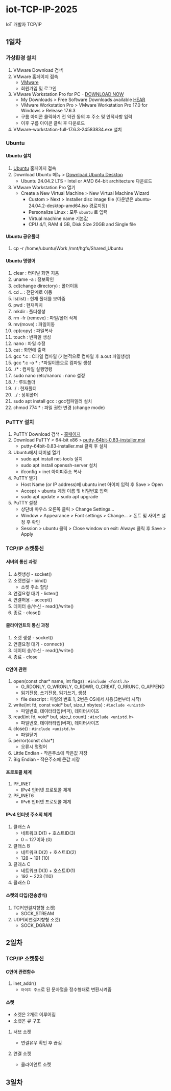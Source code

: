 # iot-TCP-IP-2025
IoT 개발자 TCP/IP

## 1일차

### 가상환경 설치

1. VMware Download 검색
2. VMware 홈페이지 접속
    - [VMware](https://www.vmware.com/products/desktop-hypervisor/workstation-and-fusion)
    - 회원가입 및 로그인
3. VMware Workstation Pro for PC - [DOWNLOAD NOW](https://support.broadcom.com/group/ecx/downloads)
    - My Downloads > Free Software Downloads available [HEAR](https://support.broadcom.com/group/ecx/free-downloads)
    - VMware Workstation Pro > VMware Workstation Pro 17.0 for Windows > Release 17.6.3
    - 구름 아이콘 클릭하기 전 약관 동의 후 주소 및 인적사항 입력
    - 이후 구름 아이콘 클릭 후 다운로드
4. VMware-workstation-full-17.6.3-24583834.exe 설치

### Ubuntu

#### Ubuntu 설치
1. [Ubuntu](https://ubuntu.com/) 홈페이지 접속
2. Download Ubuntu 메뉴 > [Download Ubuntu Desktop](https://ubuntu.com/download/desktop)
    - Ubuntu 24.04.2 LTS - Intel or AMD 64-bit architecture 다운로드
3. VMware Workstation Pro 열기
    - Create a New Virtual Machine > New Virtual Machine Wizard
        - Custom > Next > Installer disc image file (다운받은 ubuntu-24.04.2-desktop-amd64.iso 경로지정)
        - Personalize Linux : 모두 `ubuntu` 로 입력
        - Virtual machine name 기본값
        - CPU 4/1, RAM 4 GB, Disk Size 20GB and Single file

#### Ubuntu 공유폴더
1. cp -r /home/ubuntu/Work /mnt/hgfs/Shared_Ubuntu

#### Ubuntu 명령어
1. clear : 터미널 화면 지움
2. uname -a : 정보확인
3. cd(change directory) : 폴더이동
4. cd .. : 전단계로 이동
5. ls(list) : 현재 폴더를 보여줌
6. pwd : 현재위치
7. mkdir : 폴더생성
8. rm -fr (remove) : 파일/폴더 삭제
9. mv(move) : 파일이동
10. cp(copy) : 파일복사
11. touch : 빈파일 생성
12. nano : 파일 수정
13. cat : 화면에 출력
14. gcc *.c : C파일 컴파일 (기본적으로 컴파일 후 a.out 파일생성)
15. gcc *.c -o * : *파일이름으로 컴파일 생성
16. ./* : 컴파일 실행명령
17. sudo nano /etc/nanorc : nano 설정
18. / : 루트폴더
19. ./ : 현재폴더
20. ../ : 상위폴더
21. sudo apt install gcc : gcc컴파일러 설치
22. chmod 774 * : 파일 권한 변경 (change mode)

### PuTTY 설치
1. PuTTY Download 검색 - [홈페이지](https://www.putty.org/)
2. Download PuTTY > 64-bit x86 > [putty-64bit-0.83-installer.msi](https://the.earth.li/~sgtatham/putty/latest/w64/putty-64bit-0.83-installer.msi)
    - putty-64bit-0.83-installer.msi 클릭 후 설치
3. Ubuntu에서 터미널 열기
    - sudo apt install net-tools 설치
    - sudo apt install openssh-server 설치
    - ifconfig > inet 아이피주소 복사
4. PuTTY 열기
    - Host Name (or IP address)에 ubuntu inet 아이피 입력 후 Save > Open
    - Accept > ubuntu 계정 이름 및 비밀번호 입력
    - sudo apt update > sudo apt upgrade
5. PuTTY 설정
    - 상단바 마우스 오른쪽 클릭 > Change Settings...
    - Window > Appearance > Font settings > Change... > 폰트 및 사이즈 설정 후 확인
    - Session > ubuntu 클릭 > Close window on exit: Always 클릭 후 Save > Apply

### TCP/IP 소켓통신

#### 서버의 통신 과정
1. 소켓생성 - socket()
2. 소켓연결 - bind()
    - 소켓 주소 할당
3. 연결요청 대기 - listen()
4. 연결허용 - accept()
5. 데이터 송/수신 - read()/write()
6. 종료 - close()

#### 클라이언트의 통신 과정
1. 소켓 생성 - socket()
2. 연결요청 대기 - connect()
3. 데이터 송/수신 - read()/write()
4. 종료 - close

#### C언어 관련
1. open(const char* name, int flags) : `#include <fcntl.h>`
    - O_RDONLY, O_WRONLY, O_RDWR, O_CREAT, O_RRUNC, O_APPEND
    - 읽기전용, 쓰기전용, 읽기쓰기, 생성
    - file descript : 파일의 번호 1, 2번은 OS에서 사용(3번부터 시작)
2. write(int fd, const void* buf, size_t nbytes) : `#include <unistd>`
    - 파일번호, 데이터타입(버퍼), 데이터사이즈
3. read(int fd, void* buf, size_t count) : `#include <unistd.h>`
    - 파일번호, 데이터타입(버퍼), 데이터사이즈
4. close() : `#include <unistd.h>`
    - 파일닫기
5. perror(const char*)
    - 오류시 명령어
6. Little Endian - 작은주소에 작은값 저장
7. Big Endian - 작은주소에 큰값 저장

#### 프로토콜 체계
1. PF_INET
    - IPv4 인터넷 프로토콜 체계
2. PF_INET6
    - IPv6 인터넷 프로토콜 체계

#### IPv4 인터넷 주소의 체계
1. 클래스 A
    - 네트워크ID(1) + 호스트ID(3)
    - 0 ~ 127이하 (0)
2. 클래스 B
    - 네트워크ID(2) + 호스트ID(2)
    - 128 ~ 191 (10)
3. 클래스 C
    - 네트워크ID(3) + 호스트ID(1)
    - 192 ~ 223 (110)
4. 클래스 D

#### 소켓의 타입(전송방식)
1. TCP(연결지향형 소켓)
    - SOCK_STREAM
2. UDP(비연결지향형 소켓)
    - SOCK_DGRAM

## 2일차

### TCP/IP 소켓통신

#### C언어 관련함수
1. inet_addr()
    - `아이피 주소`로 된 문자열을 정수형태로 변환시켜줌

#### 소켓
- 소켓은 2개로 이루어짐
- 소켓은 큐 구조

1. 서브 소켓
    - 연결유무 확인 후 끊김

2. 연결 소켓
    - 클라이언트 소켓

## 3일차


